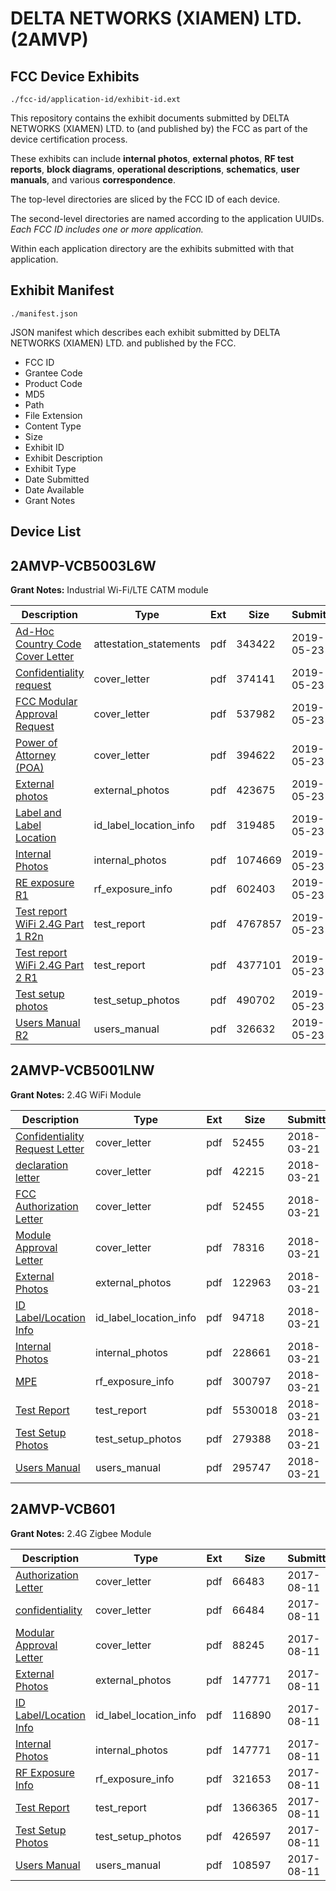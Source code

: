 # DELTA NETWORKS (XIAMEN) LTD. (2AMVP)
## FCC Device Exhibits

```
./fcc-id/application-id/exhibit-id.ext
```

This repository contains the exhibit documents submitted by DELTA NETWORKS (XIAMEN) LTD. to (and published by) the FCC as part of the device certification process.

These exhibits can include **internal photos**, **external photos**, **RF test reports**, **block diagrams**, **operational descriptions**, **schematics**, **user manuals**, and various **correspondence**.

The top-level directories are sliced by the FCC ID of each device.

The second-level directories are named according to the application UUIDs. *Each FCC ID includes one or more application.*

Within each application directory are the exhibits submitted with that application. 

## Exhibit Manifest

```
./manifest.json
```

JSON manifest which describes each exhibit submitted by DELTA NETWORKS (XIAMEN) LTD. and published by the FCC.

- FCC ID
- Grantee Code
- Product Code
- MD5
- Path
- File Extension
- Content Type
- Size
- Exhibit ID
- Exhibit Description
- Exhibit Type
- Date Submitted
- Date Available
- Grant Notes

## Device List
## 2AMVP-VCB5003L6W
**Grant Notes:** Industrial Wi-Fi/LTE CATM module

| Description | Type | Ext | Size | Submitted | Available |
| ----------- | ---- | --- | ---- | --------- | --------- |
| [Ad-Hoc Country Code Cover Letter](2AMVP-VCB5003L6W/eabc9be81278e961d7d31e27177f47ce/4291470.pdf) | attestation_statements | pdf | 343422 | 2019-05-23 | 2019-05-23 |
| [Confidentiality request](2AMVP-VCB5003L6W/eabc9be81278e961d7d31e27177f47ce/4291473.pdf) | cover_letter | pdf | 374141 | 2019-05-23 | 2019-05-23 |
| [FCC Modular Approval Request](2AMVP-VCB5003L6W/eabc9be81278e961d7d31e27177f47ce/4291501.pdf) | cover_letter | pdf | 537982 | 2019-05-23 | 2019-05-23 |
| [Power of Attorney (POA)](2AMVP-VCB5003L6W/eabc9be81278e961d7d31e27177f47ce/4291504.pdf) | cover_letter | pdf | 394622 | 2019-05-23 | 2019-05-23 |
| [External photos](2AMVP-VCB5003L6W/eabc9be81278e961d7d31e27177f47ce/4291474.pdf) | external_photos | pdf | 423675 | 2019-05-23 | 2019-05-23 |
| [Label and Label Location](2AMVP-VCB5003L6W/eabc9be81278e961d7d31e27177f47ce/4291503.pdf) | id_label_location_info | pdf | 319485 | 2019-05-23 | 2019-05-23 |
| [Internal Photos](2AMVP-VCB5003L6W/eabc9be81278e961d7d31e27177f47ce/4291502.pdf) | internal_photos | pdf | 1074669 | 2019-05-23 | 2019-05-23 |
| [RE exposure R1](2AMVP-VCB5003L6W/eabc9be81278e961d7d31e27177f47ce/4291505.pdf) | rf_exposure_info | pdf | 602403 | 2019-05-23 | 2019-05-23 |
| [Test report WiFi 2.4G Part 1 R2n](2AMVP-VCB5003L6W/eabc9be81278e961d7d31e27177f47ce/4291541.pdf) | test_report | pdf | 4767857 | 2019-05-23 | 2019-05-23 |
| [Test report WiFi 2.4G Part 2 R1](2AMVP-VCB5003L6W/eabc9be81278e961d7d31e27177f47ce/4291542.pdf) | test_report | pdf | 4377101 | 2019-05-23 | 2019-05-23 |
| [Test setup photos](2AMVP-VCB5003L6W/eabc9be81278e961d7d31e27177f47ce/4291543.pdf) | test_setup_photos | pdf | 490702 | 2019-05-23 | 2019-05-23 |
| [Users Manual R2](2AMVP-VCB5003L6W/eabc9be81278e961d7d31e27177f47ce/4291545.pdf) | users_manual | pdf | 326632 | 2019-05-23 | 2019-05-23 |
## 2AMVP-VCB5001LNW
**Grant Notes:** 2.4G WiFi Module

| Description | Type | Ext | Size | Submitted | Available |
| ----------- | ---- | --- | ---- | --------- | --------- |
| [Confidentiality Request Letter](2AMVP-VCB5001LNW/74471064c8b301394e4f8855074bfa32/3789406.pdf) | cover_letter | pdf | 52455 | 2018-03-21 | 2018-03-21 |
| [declaration letter](2AMVP-VCB5001LNW/74471064c8b301394e4f8855074bfa32/3789407.pdf) | cover_letter | pdf | 42215 | 2018-03-21 | 2018-03-21 |
| [FCC Authorization Letter](2AMVP-VCB5001LNW/74471064c8b301394e4f8855074bfa32/3789408.pdf) | cover_letter | pdf | 52455 | 2018-03-21 | 2018-03-21 |
| [Module Approval Letter](2AMVP-VCB5001LNW/74471064c8b301394e4f8855074bfa32/3789409.pdf) | cover_letter | pdf | 78316 | 2018-03-21 | 2018-03-21 |
| [External Photos](2AMVP-VCB5001LNW/74471064c8b301394e4f8855074bfa32/3789399.pdf) | external_photos | pdf | 122963 | 2018-03-21 | 2018-03-21 |
| [ID Label/Location Info](2AMVP-VCB5001LNW/74471064c8b301394e4f8855074bfa32/3789401.pdf) | id_label_location_info | pdf | 94718 | 2018-03-21 | 2018-03-21 |
| [Internal Photos](2AMVP-VCB5001LNW/74471064c8b301394e4f8855074bfa32/3789400.pdf) | internal_photos | pdf | 228661 | 2018-03-21 | 2018-03-21 |
| [MPE](2AMVP-VCB5001LNW/74471064c8b301394e4f8855074bfa32/3789404.pdf) | rf_exposure_info | pdf | 300797 | 2018-03-21 | 2018-03-21 |
| [Test Report](2AMVP-VCB5001LNW/74471064c8b301394e4f8855074bfa32/3789405.pdf) | test_report | pdf | 5530018 | 2018-03-21 | 2018-03-21 |
| [Test Setup Photos](2AMVP-VCB5001LNW/74471064c8b301394e4f8855074bfa32/3789402.pdf) | test_setup_photos | pdf | 279388 | 2018-03-21 | 2018-03-21 |
| [Users Manual](2AMVP-VCB5001LNW/74471064c8b301394e4f8855074bfa32/3789403.pdf) | users_manual | pdf | 295747 | 2018-03-21 | 2018-03-21 |
## 2AMVP-VCB601
**Grant Notes:** 2.4G Zigbee Module

| Description | Type | Ext | Size | Submitted | Available |
| ----------- | ---- | --- | ---- | --------- | --------- |
| [Authorization Letter](2AMVP-VCB601/5689587d940029d3406b24a3baee1224/3507345.pdf) | cover_letter | pdf | 66483 | 2017-08-11 | 2017-08-14 |
| [confidentiality](2AMVP-VCB601/5689587d940029d3406b24a3baee1224/3507346.pdf) | cover_letter | pdf | 66484 | 2017-08-11 | 2017-08-14 |
| [Modular Approval Letter](2AMVP-VCB601/5689587d940029d3406b24a3baee1224/3507347.pdf) | cover_letter | pdf | 88245 | 2017-08-11 | 2017-08-14 |
| [External Photos](2AMVP-VCB601/5689587d940029d3406b24a3baee1224/3507354.pdf) | external_photos | pdf | 147771 | 2017-08-11 | 2017-08-14 |
| [ID Label/Location Info](2AMVP-VCB601/5689587d940029d3406b24a3baee1224/3507355.pdf) | id_label_location_info | pdf | 116890 | 2017-08-11 | 2017-08-14 |
| [Internal Photos](2AMVP-VCB601/5689587d940029d3406b24a3baee1224/3507354.pdf) | internal_photos | pdf | 147771 | 2017-08-11 | 2017-08-14 |
| [RF Exposure Info](2AMVP-VCB601/5689587d940029d3406b24a3baee1224/3507373.pdf) | rf_exposure_info | pdf | 321653 | 2017-08-11 | 2017-08-14 |
| [Test Report](2AMVP-VCB601/5689587d940029d3406b24a3baee1224/3507372.pdf) | test_report | pdf | 1366365 | 2017-08-11 | 2017-08-14 |
| [Test Setup Photos](2AMVP-VCB601/5689587d940029d3406b24a3baee1224/3507356.pdf) | test_setup_photos | pdf | 426597 | 2017-08-11 | 2017-08-14 |
| [Users Manual](2AMVP-VCB601/5689587d940029d3406b24a3baee1224/3507357.pdf) | users_manual | pdf | 108597 | 2017-08-11 | 2017-08-14 |
